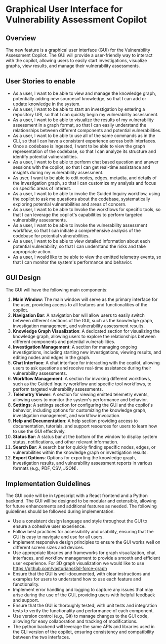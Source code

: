 # Graphical User Interface for Vulnerability Assessment Copilot

## Overview

The new feature is a graphical user interface (GUI) for the Vulnerability Assessment Copilot. The GUI will provide a user-friendly way to interact with the copilot, allowing users to easily start investigations, visualize graphs, view results, and manage their vulnerability assessments. 

## User Stories to enable
- As a user, I want to be able to view and manage the knowledge graph, potentially adding new sourcesof knowledge, so that I can add or update knowledge in the system.
- As a user, I want to be able to start an investigation by entering a repository URI, so that I can quickly begin my vulnerability assessment.
- As a user, I want to be able to visualize the results of my vulnerability assessment in a graph format, so that I can easily understand the relationships between different components and potential vulnerabilities.
- As a user, I want to be able to use all of the same commands as in the CLI, so that I can have a consistent experience across both interfaces.
- Once a codebase is ingested, I want to be able to view the graph representation of the codebase, so that I can analyze its structure and identify potential vulnerabilities.
- As a user, I want to be able to perform chat based question and answer sessions with the copilot, so that I can get real-time assistance and insights during my vulnerability assessment.
- As user, I want to be able to edit nodes, edges, metadta, and details of the Investigation graph, so that I can customize my analysis and focus on specific areas of interest.
- As a user, I want to be able to invoke the Guided Inquiry workflow, using the copilot to ask me questions about the codebase, systematically exploring potential vulnerabilities and areas of concern.
- As a user, I want to be able to Invoke the workflows for specific tools, so that I can leverage the copilot's capabilities to perform targeted vulnerability assessments.
- As a user, I want to be able to invoke the vulnerability assessment workflow, so that I can initiate a comprehensive analysis of the codebase for potential vulnerabilities.
- As a user, I want to be able to view detailed information about each potential vulnerability, so that I can understand the risks and take appropriate action.
- As a user, I would like to be able to view the emitted telemetry events, so that I can monitor the system's performance and behavior.

## GUI Design

The GUI will have the following main components:

1. **Main Window**: The main window will serve as the primary interface for the user, providing access to all features and functionalities of the copilot.
2. **Navigation Bar**: A navigation bar will allow users to easily switch between different sections of the GUI, such as the knowledge graph, investigation management, and vulnerability assessment results.
3. **Knowledge Graph Visualization**: A dedicated section for visualizing the knowledge graph, allowing users to explore the relationships between different components and potential vulnerabilities.
4. **Investigation Management**: A section for managing ongoing investigations, including starting new investigations, viewing results, and editing nodes and edges in the graph.
5. **Chat Interface**: A chat interface for interacting with the copilot, allowing users to ask questions and receive real-time assistance during their vulnerability assessments.
6. **Workflow Management**: A section for invoking different workflows, such as the Guided Inquiry workflow and specific tool workflows, to perform targeted vulnerability assessments.
7. **Telemetry Viewer**: A section for viewing emitted telemetry events, allowing users to monitor the system's performance and behavior.
8. **Settings**: A settings section for configuring the GUI and the copilot's behavior, including options for customizing the knowledge graph, investigation management, and workflow invocation.
9. **Help and Documentation**: A help section providing access to documentation, tutorials, and support resources for users to learn how to use the GUI effectively.
10. **Status Bar**: A status bar at the bottom of the window to display system status, notifications, and other relevant information.
11. **Search Bar**: A search bar for quickly finding specific nodes, edges, or vulnerabilities within the knowledge graph or investigation results.
12. **Export Options**: Options for exporting the knowledge graph, investigation results, and vulnerability assessment reports in various formats (e.g., PDF, CSV, JSON).

## Implementation Guidelines

The GUI code will be in typescript with a React frontend and a Python backend. The GUI will be designed to be modular and extensible, allowing for future enhancements and additional features as needed. The following guidelines should be followed during implementation:
- Use a consistent design language and style throughout the GUI to ensure a cohesive user experience.
- Follow best practices for accessibility and usability, ensuring that the GUI is easy to navigate and use for all users.
- Implement responsive design principles to ensure the GUI works well on different screen sizes and devices.
- Use appropriate libraries and frameworks for graph visualization, chat interfaces, and workflow management to provide a smooth and efficient user experience. For 3D graph visualization we would like to use https://github.com/vasturiano/3d-force-graph
- Ensure that the GUI is well-documented, with clear instructions and examples for users to understand how to use each feature and functionality.
- Implement error handling and logging to capture any issues that may arise during the use of the GUI, providing users with helpful feedback and support.
- Ensure that the GUI is thoroughly tested, with unit tests and integration tests to verify the functionality and performance of each component.
- Use version control (e.g., Git) to manage changes to the GUI code, allowing for easy collaboration and tracking of modifications.
- The python backend will leverage the same APIs and libraries used in the CLI version of the copilot, ensuring consistency and compatibility between the two interfaces. 